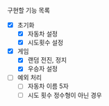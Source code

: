 구현할 기능 목록

- [x] 초기화
  - [x] 자동차 설정
  - [x] 시도횟수 설정
- [x] 게임
  - [x] 랜덤 전진, 정지
  - [x] 우승자 설정
- [ ] 예외 처리
  - [ ] 자동차 이름 5자
  - [ ] 시도 횟수 정수형이 아닌 경우
